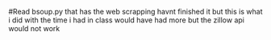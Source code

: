 #Read bsoup.py that has the web scrapping havnt finished it but this is what i did with the time i had in class would have had more but the zillow api would not work
